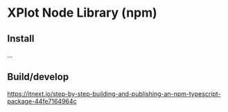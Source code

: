 # XPlot Node Library (npm)

## Install
...

## Build/develop
https://itnext.io/step-by-step-building-and-publishing-an-npm-typescript-package-44fe7164964c
